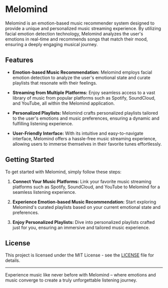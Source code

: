 # Melomind

Melomind is an emotion-based music recommender system designed to provide a unique and personalized music streaming experience. By utilizing facial emotion detection technology, Melomind analyzes the user's emotions in real-time and recommends songs that match their mood, ensuring a deeply engaging musical journey.

## Features

- **Emotion-based Music Recommendation:** Melomind employs facial emotion detection to analyze the user's emotional state and curate playlists that resonate with their feelings.
  
- **Streaming from Multiple Platforms:** Enjoy seamless access to a vast library of music from popular platforms such as Spotify, SoundCloud, and YouTube, all within the Melomind application.
  
- **Personalized Playlists:** Melomind crafts personalized playlists tailored to the user's emotions and music preferences, ensuring a dynamic and fulfilling listening experience.
  
- **User-Friendly Interface:** With its intuitive and easy-to-navigate interface, Melomind offers a hassle-free music streaming experience, allowing users to immerse themselves in their favorite tunes effortlessly.

## Getting Started

To get started with Melomind, simply follow these steps:

  
1. **Connect Your Music Platforms:** Link your favorite music streaming platforms such as Spotify, SoundCloud, and YouTube to Melomind for a seamless listening experience.
  
2. **Experience Emotion-based Music Recommendation:** Start exploring Melomind's curated playlists based on your current emotional state and preferences.
  
3. **Enjoy Personalized Playlists:** Dive into personalized playlists crafted just for you, ensuring an immersive and tailored music experience.



## License

This project is licensed under the MIT License - see the [LICENSE](LICENSE) file for details.

---

Experience music like never before with Melomind – where emotions and music converge to create a truly unforgettable listening journey.
